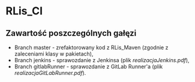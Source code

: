# RLis_CI

## Zawartość poszczególnych gałęzi
* Branch master - zrefaktorowany kod z RLis_Maven (zgodnie z zaleceniami klasy w pakietach),
* Branch jenkins - sprawozdanie z Jenkinsa  (plik *realizacjaJenkins.pdf*),
* Branch gitlabRunner - sprawozdanie z GitLab Runner'a (plik *realizacjaGitLabRunner.pdf*).

